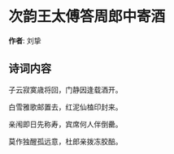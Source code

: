# 次韵王太傅答周郎中寄酒

**作者**: 刘挚

## 诗词内容

子云寂寞歳将回，门静因逢载酒开。

白雪雅歌邮置去，红泥仙榼印封来。

亲闱即日先称寿，宾席何人伴倒罍。

莫作独醒孤远意，杜郎亲拨冻胶醅。


